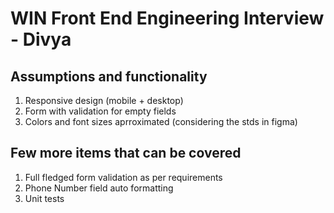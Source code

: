 # WIN Front End Engineering Interview - Divya

## Assumptions and functionality

1. Responsive design (mobile + desktop)
2. Form with validation for empty fields
3. Colors and font sizes aprroximated (considering the stds in figma)

## Few more items that can be covered

1. Full fledged form validation as per requirements
2. Phone Number field auto formatting
3. Unit tests
